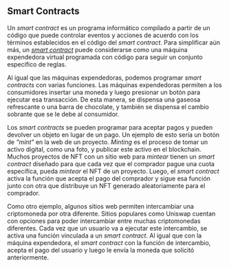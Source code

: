 ## Smart Contracts

Un *smart contract* es un programa informático compilado a partir de un código que puede controlar eventos y acciones de acuerdo con los términos establecidos en el código del *smart contract*. Para simplificar aún más, un [*smart contract*](https://en.wikipedia.org/wiki/Smart_contract) puede considerarse como una máquina expendedora virtual programada con código para seguir un conjunto específico de reglas.

Al igual que las máquinas expendedoras, podemos programar *smart contracts* con varias funciones. Las máquinas expendedoras permiten a los consumidores insertar una moneda y luego presionar un botón para ejecutar esa transacción. De esta manera, se dispensa una gaseosa refrescante o una barra de chocolate, y también se dispensa el cambio sobrante que se le debe al consumidor.

Los *smart contracts* se pueden programar para aceptar pagos y pueden devolver un objeto en lugar de un pago. Un ejemplo de esto sería un botón de *"mint"* en la web de un proyecto. *Minting* es el proceso de tomar un activo digital, como una foto, y publicar este activo en el blockchain. Muchos proyectos de NFT con un sitio web para *mintear* tienen un *smart contract* diseñado para que cada vez que el comprador pague una cuota específica, pueda *mintear* el NFT de un proyecto. Luego, el *smart contract* activa la función que acepta el pago del comprador y sigue esa función junto con otra que distribuye un NFT generado aleatoriamente para el comprador.

Como otro ejemplo, algunos sitios web permiten intercambiar una criptomoneda por otra diferente. Sitios populares como Uniswap cuentan con opciones para poder intercambiar entre muchas criptomonedas diferentes. Cada vez que un usuario va a ejecutar este intercambio, se activa una función vinculada a un *smart contract*. Al igual que con la máquina expendedora, el *smart contract* con la función de intercambio, acepta el pago del usuario y luego le envía la moneda que solicitó anteriormente.